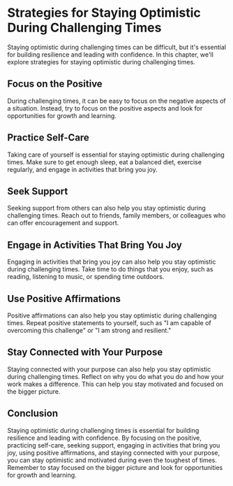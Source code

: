 Strategies for Staying Optimistic During Challenging Times
===========================================================================================

Staying optimistic during challenging times can be difficult, but it's essential for building resilience and leading with confidence. In this chapter, we'll explore strategies for staying optimistic during challenging times.

Focus on the Positive
---------------------

During challenging times, it can be easy to focus on the negative aspects of a situation. Instead, try to focus on the positive aspects and look for opportunities for growth and learning.

Practice Self-Care
------------------

Taking care of yourself is essential for staying optimistic during challenging times. Make sure to get enough sleep, eat a balanced diet, exercise regularly, and engage in activities that bring you joy.

Seek Support
------------

Seeking support from others can also help you stay optimistic during challenging times. Reach out to friends, family members, or colleagues who can offer encouragement and support.

Engage in Activities That Bring You Joy
---------------------------------------

Engaging in activities that bring you joy can also help you stay optimistic during challenging times. Take time to do things that you enjoy, such as reading, listening to music, or spending time outdoors.

Use Positive Affirmations
-------------------------

Positive affirmations can also help you stay optimistic during challenging times. Repeat positive statements to yourself, such as "I am capable of overcoming this challenge" or "I am strong and resilient."

Stay Connected with Your Purpose
--------------------------------

Staying connected with your purpose can also help you stay optimistic during challenging times. Reflect on why you do what you do and how your work makes a difference. This can help you stay motivated and focused on the bigger picture.

Conclusion
----------

Staying optimistic during challenging times is essential for building resilience and leading with confidence. By focusing on the positive, practicing self-care, seeking support, engaging in activities that bring you joy, using positive affirmations, and staying connected with your purpose, you can stay optimistic and motivated during even the toughest of times. Remember to stay focused on the bigger picture and look for opportunities for growth and learning.

